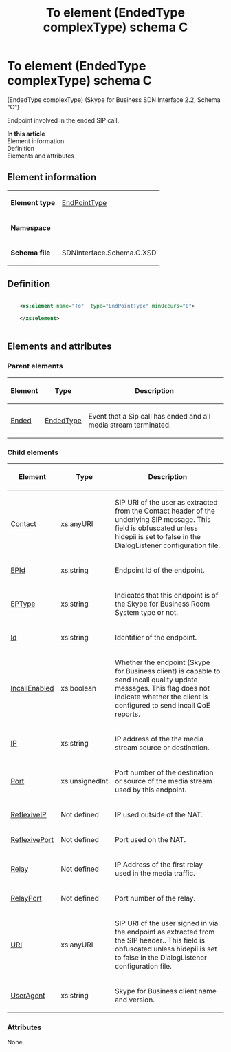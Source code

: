 ﻿---
title: To element (EndedType complexType) schema C
TOCTitle: To element (EndedType complexType)
description: More information about the To element (EndedType complexType) schema C.
ms:assetid: 39ba7ed6-751f-f413-faf3-82219ae7ed22
ms:mtpsurl: https://msdn.microsoft.com/library/Mt429330(v=office.16)
ms:contentKeyID: 68250773
ms.date: 08/24/2015
mtps_version: v=office.16
dev_langs:
- xml
---

# To element (EndedType complexType) schema C

(EndedType complexType) (Skype for Business SDN Interface 2.2, Schema "C")

Endpoint involved in the ended SIP call.

**In this article**  
Element information  
Definition  
Elements and attributes  

## Element information

<table>
<tbody>
<tr class="odd">
<td><p><strong>Element type</strong></p></td>
<td><p><a href="endpointtype-complextype-skype-for-business-sdn-interface-2-2-schema-c.md">EndPointType</a></p></td>
</tr>
<tr class="even">
<td><p><strong>Namespace</strong></p></td>
<td><p></p></td>
</tr>
<tr class="odd">
<td><p><strong>Schema file</strong></p></td>
<td><p>SDNInterface.Schema.C.XSD</p></td>
</tr>
</tbody>
</table>


## Definition

```xml

    <xs:element name="To"  type="EndPointType" minOccurs="0">
    
    </xs:element>
  
```

## Elements and attributes

### Parent elements

<table>
<thead>
<tr class="header">
<th><p>Element</p></th>
<th><p>Type</p></th>
<th><p>Description</p></th>
</tr>
</thead>
<tbody>
<tr class="odd">
<td><p><a href="ended-element-messagetype-complextype-skype-for-business-sdn-interface-2-2-schema-c.md">Ended</a></p></td>
<td><p><a href="endedtype-complextype-skype-for-business-sdn-interface-2-2-schema-c.md">EndedType</a></p></td>
<td><p>Event that a Sip call has ended and all media stream terminated.</p></td>
</tr>
</tbody>
</table>


### Child elements

<table>
<thead>
<tr class="header">
<th><p>Element</p></th>
<th><p>Type</p></th>
<th><p>Description</p></th>
</tr>
</thead>
<tbody>
<tr class="odd">
<td><p><a href="contact-element-endpointtype-complextype-skype-for-business-sdn-interface-2-2-schema-c.md">Contact</a></p></td>
<td><p>xs:anyURI</p></td>
<td><p>SIP URI of the user as extracted from the Contact header of the underlying SIP message. This field is obfuscated unless hidepii is set to false in the DialogListener configuration file.</p></td>
</tr>
<tr class="even">
<td><p><a href="epid-element-endpointtype-complextype-skype-for-business-sdn-interface-2-2-schema-c.md">EPId</a></p></td>
<td><p>xs:string</p></td>
<td><p>Endpoint Id of the endpoint.</p></td>
</tr>
<tr class="odd">
<td><p><a href="eptype-element-endpointtype-complextype-skype-for-business-sdn-interface-2-2-schema-c.md">EPType</a></p></td>
<td><p>xs:string</p></td>
<td><p>Indicates that this endpoint is of the Skype for Business Room System type or not.</p></td>
</tr>
<tr class="even">
<td><p><a href="id-element-endpointtype-complextype-skype-for-business-sdn-interface-2-2-schema-c.md">Id</a></p></td>
<td><p>xs:string</p></td>
<td><p>Identifier of the endpoint.</p></td>
</tr>
<tr class="odd">
<td><p><a href="incallenabled-element-endpointtype-complextype-skype-for-business-sdn-interface-2-2-schema-c.md">IncallEnabled</a></p></td>
<td><p>xs:boolean</p></td>
<td><p>Whether the endpoint (Skype for Business client) is capable to send incall quality update messages. This flag does not indicate whether the client is configured to send incall QoE reports.</p></td>
</tr>
<tr class="even">
<td><p><a href="ip-element-endpointtype-complextype-skype-for-business-sdn-interface-2-2-schema-c.md">IP</a></p></td>
<td><p>xs:string</p></td>
<td><p>IP address of the the media stream source or destination.</p></td>
</tr>
<tr class="odd">
<td><p><a href="port-element-endpointtype-complextype-skype-for-business-sdn-interface-2-2-schema-c.md">Port</a></p></td>
<td><p>xs:unsignedInt</p></td>
<td><p>Port number of the destination or source of the media stream used by this endpoint.</p></td>
</tr>
<tr class="even">
<td><p><a href="reflexiveip-element-endpointtype-complextype-skype-for-business-sdn-interface-2-2-schema-c.md">ReflexiveIP</a></p></td>
<td><p>Not defined</p></td>
<td><p>IP used outside of the NAT.</p></td>
</tr>
<tr class="odd">
<td><p><a href="reflexiveport-element-endpointtype-complextype-skype-for-business-sdn-interface-2-2-schema-c.md">ReflexivePort</a></p></td>
<td><p>Not defined</p></td>
<td><p>Port used on the NAT.</p></td>
</tr>
<tr class="even">
<td><p><a href="relay-element-endpointtype-complextype-skype-for-business-sdn-interface-2-2-schema-c.md">Relay</a></p></td>
<td><p>Not defined</p></td>
<td><p>IP Address of the first relay used in the media traffic.</p></td>
</tr>
<tr class="odd">
<td><p><a href="relayport-element-endpointtype-complextype-skype-for-business-sdn-interface-2-2-schema-c.md">RelayPort</a></p></td>
<td><p>Not defined</p></td>
<td><p>Port number of the relay.</p></td>
</tr>
<tr class="even">
<td><p><a href="uri-element-endpointtype-complextype-skype-for-business-sdn-interface-2-2-schema-c.md">URI</a></p></td>
<td><p>xs:anyURI</p></td>
<td><p>SIP URI of the user signed in via the endpoint as extracted from the SIP header.. This field is obfuscated unless hidepii is set to false in the DialogListener configuration file.</p></td>
</tr>
<tr class="odd">
<td><p><a href="useragent-element-endpointtype-complextype-skype-for-business-sdn-interface-2-2-schema-c.md">UserAgent</a></p></td>
<td><p>xs:string</p></td>
<td><p>Skype for Business client name and version.</p></td>
</tr>
</tbody>
</table>


### Attributes

None.

